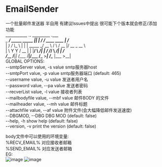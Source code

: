 # EmailSender  
一个批量邮件发送器 半自用 有建议Issues中提出 很可能下个版本就会修正/添加功能  
___________              .__.__    _________                  .___              
\_   _____/ _____ _____  |__|  |  /   _____/ ____   ____    __| _/___________  
 |    __)_ /     \\__  \ |  |  |  \_____  \_/ __ \ /    \  / __ |/ __ \_  __ \  
 |        \  Y Y  \/ __ \|  |  |__/        \  ___/|   |  \/ /_/ \  ___/|  | \/  
/_______  /__|_|  (____  /__|____/_______  /\___  >___|  /\____ |\___  >__|  
GLOBAL OPTIONS:  
   --smtpServer value, -s value       smtp服务器host  
   --smtpPort value, -p value         smtp服务器端口 (default: 465)  
   --username value, -u value         发送者用户名  
   --password value, --pa value       发送者密码  
   --recverList value, -l value       接收者列表  
   --mailbodyfile value, --mbf value  邮件BODY 的文件  
   --mailheader value, --mh value     邮件标题  
   --attachfile value, --af value     附件文件(会大幅降低邮件发送速度)  
   --DBGMOD, --DBG                    DBG MOD (default: false)  
   --help, -h                         show help (default: false)  
   --version, -v                      print the version (default: false)  

body文件中可以使用的环境变量:  
%RECV_EMAIL% 对应接收者邮箱  
%SEND_EMAIL% 对应发送者邮箱  
EG:  
![image](https://user-images.githubusercontent.com/31125137/208306366-3387088c-49b7-4822-87cd-5f8685f60aab.png)
![image](https://user-images.githubusercontent.com/31125137/208306377-2f8b6b92-d74b-4d2d-a371-281ea7d64d7d.png)
